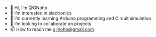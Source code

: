 - 👋 Hi, I’m @GNoho
- 👀 I’m interested in electronics 
- 🌱 I’m currently learning Arduino programming and Circuit simulation
- 💞️ I’m looking to collaborate on projects
- 📫 How to reach me giinoho@gmail.com

<!---
GNoho/GNoho is a ✨ special ✨ repository because its `README.md` (this file) appears on your GitHub profile.
You can click the Preview link to take a look at your changes.
--->

